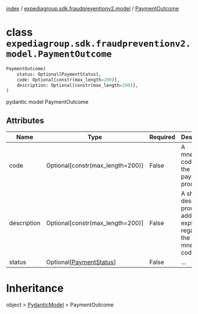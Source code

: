 [index](index.md) /
[expediagroup.sdk.fraudpreventionv2.model](expediagroup.sdk.fraudpreventionv2.model.md)
/ [PaymentOutcome](PaymentOutcome.md)

# class `expediagroup.sdk.fraudpreventionv2.model.PaymentOutcome`

```python
PaymentOutcome(
    status: Optional[PaymentStatus],
    code: Optional[constr(max_length=200)],
    description: Optional[constr(max_length=200)],
)
```

pydantic model PaymentOutcome

## Attributes

| Name        | Type                                          | Required | Description                                                                       |
| ----------- | --------------------------------------------- | -------- | --------------------------------------------------------------------------------- |
| code        | Optional\[constr(max_length=200)\]            | False    | A mnemonic code for the payment processing.                                       |
| description | Optional\[constr(max_length=200)\]            | False    | A short description providing additional explanation regarding the mnemonic code. |
| status      | Optional\[[PaymentStatus](PaymentStatus.md)\] | False    | …                                                                                 |

# Inheritance

object > [PydanticModel](PydanticModel.md) > PaymentOutcome
